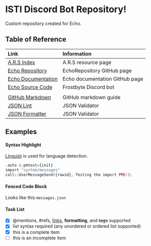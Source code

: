 # ISTI Discord Bot Repository!

Custom repository created for Echo.

## Table of Reference
| Link  | Information  |
| :---  | :---  |
| [A.R.S Index](https://ars.xtclabs.net/index.html)  | A.R.S resource page  |
| [Echo Repository](https://github.com/proxikal/EchoRepository)  | EchoRepository GitHub page  |
| [Echo Documentation](https://github.com/proxikal/Echo)  | Echo documentation GitHub page  |
| [Echo Source Code](https://github.com/proxikal/Frostbyte)  |  Frostbyte Discord bot  |
|   |   |
| [GitHub Markdown](https://guides.github.com/features/mastering-markdown/#syntax)  | GitHub markdown guide |
| [JSON Lint](http://jsonlint.com/)  | JSON Validator  |
| [JSON Formatter](https://jsonformatter.curiousconcept.com/)  | JSON Validator  |




## Examples

#### Syntax Highlight
[Linguist](https://github.com/github/linguist) is used for language detection.
``` php
.auto &.pmtest={init}
import "system/messages"
call::UserMessageSend({rawid}, Testing the import PMS!);
 ``` 

#### Fenced Code Block
Looks like this ` messages.json ` 

#### Task List
- [x] @mentions, #refs, [links](), **formatting**, and <del>tags</del> supported
- [x] list syntax required (any unordered or ordered list supported)
- [x] this is a complete item
- [ ] this is an incomplete item
